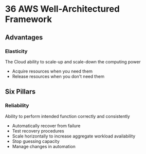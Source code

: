 # 36 AWS Well-Architectured Framework

## Advantages

### Elasticity

The Cloud ability to scale-up and scale-down the computing power

* Acquire resources when you need them
* Release resources when you don't need them

## Six Pillars

### Reliability

Ability to perform intended function correctly and consistently

* Automatically recover from failure
* Test recovery procedures
* Scale horizontally to increase aggregate workload availability
* Stop guessing capacity
* Manage changes in automation

